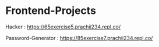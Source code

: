 # Frontend-Projects

Hacker : https://65exercise5.prachii234.repl.co/

Password-Generator : https://85exercise7.prachii234.repl.co/

